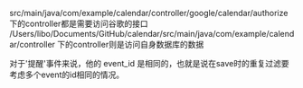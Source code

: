 src/main/java/com/example/calendar/controller/google/calendar/authorize 下的controller都是需要访问谷歌的接口
/Users/libo/Documents/GitHub/calendar/src/main/java/com/example/calendar/controller 下的controller则是访问自身数据库的数据

对于'提醒'事件来说，他的 event_id 是相同的，也就是说在save时的重复过滤要考虑多个event的id相同的情况。